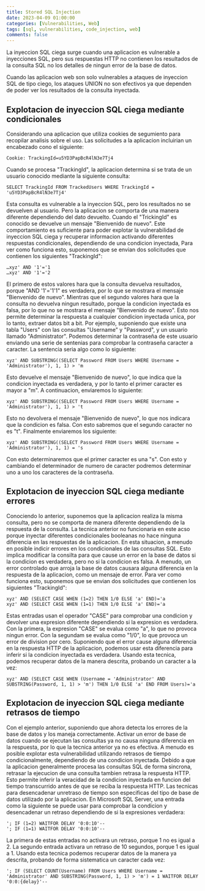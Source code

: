 ```yaml
---
title: Stored SQL Injection
date: 2023-04-09 01:00:00
categories: [Vulnerabilities, Web]
tags: [sql, vulnerabilities, code_injection, web]
comments: false
---
```


La inyeccion SQL ciega surge cuando una aplicacion es vulnerable a inyecciones SQL, pero sus respuestas HTTP no contienen los resultados de la consulta SQL no los detalles de ningun error de la base de datos.

Cuando las aplicacion web son solo vulnerables a ataques de inyeccion SQL de tipo ciego, los ataques UNION no son efectivos ya que dependen de poder ver los resultados de la consulta inyectada.

## Explotacion de inyeccion SQL ciega mediante condicionales
Considerando una aplicacion que utiliza cookies de segumiento para recopilar analisis sobre el uso. Las solicitudes a la aplicacion incluirian un encabezado cono el siguiente:
```
Cookie: TrackingId=u5YD3PapBcR4lN3e7Tj4
```
Cuando se procesa "TrackingId", la aplicacion determina si se trata de un usuario conocido mediante la siguiente consulta:
```
SELECT TrackingId FROM TrackedUsers WHERE TrackingId = 'u5YD3PapBcR4lN3e7Tj4'
```
Esta consulta es vulnerable a la inyeccion SQL, pero los resultados no se devuelven al usuario. Pero la aplicacion se comporta de una manera diferente dependiendo del dato devuelto. Cuando el "TrickingId" es conocido se devuelve un mensaje "Bienvenido de nuevo".
Este comportamiento es suficiente para poder explotar la vulnerabilidad de inyeccion SQL ciega y recuperar informacion activando diferentes respuestas condicionales, dependiendo de una condicion inyectada, Para ver como funciona esto, suponemos que se envian dos solicitudes que contienen los siguientes "TrackingId":
```
…xyz' AND '1'='1
…xyz' AND '1'='2
```
El primero de estos valores hara que la consulta devuelva resultados, porque "AND '1'='1'1" es verdadera, por lo que se mostrara el mensaje "Bienvenido de nuevo". Mientras que el segundo valores hara que la consulta no devuelva ningun resultado, porque la condicion inyectada es falsa, por lo que no se mostrara el mensaje "Bienvenido de nuevo". Esto nos permite determinar la respuesta a cualquier condicion inyectada unica, por lo tanto, extraer datos bit a bit.
Por ejemplo, suponiendo que existe una tabla "Users" con las consultas "Username" y "Password", y un usuario llamado "Administrator". Podemos determinar la contraseña de este usuario enviando una serie de sentenias para comprobar la contraseña caracter a caracter. La sentencia seria algo como lo siguiente:
```
xyz' AND SUBSTRING((SELECT Password FROM Users WHERE Username = 'Administrator'), 1, 1) > 'm
```
Esto devuelve el mensaje "Bienvenido de nuevo", lo que indica que la condicion inyectada es verdadera, y por lo tanto el primer caracter es mayor a "m".
A continuacion, enviaremos lo siguiente:
```
xyz' AND SUBSTRING((SELECT Password FROM Users WHERE Username = 'Administrator'), 1, 1) > 't
```
Esto no devolvera el mensaje "Bienvenido de nuevo", lo que nos indicara que la condicion es falsa. Con esto sabremos que el segundo caracter no es "t".
Finalmente enviaremos los siguiente:
```
xyz' AND SUBSTRING((SELECT Password FROM Users WHERE Username = 'Administrator'), 1, 1) = 's
```
Con esto determinaremos que el primer caracter es una "s".
Con esto y cambiando el determinador de numero de caracter podremos determinar uno a uno los caracteres de la contraseña.

## Explotacion de inyeccion SQL ciega mediante errores
Conociendo lo anterior, suponemos que la aplicacion realiza la misma consulta, pero no se comporta de manera diferente dependiendo de la respuesta de la consulta. La tecnica anterior no funcionaria en este acso porque inyectar diferentes condicionales booleanas no hace ninguna diferencia en las respuestas de la aplicacion.
En esta situacion, a menudo en posible indicir errores en los condicionales de las consultas SQL. Esto implica modificar la consilta para que cause un error en la base de datos si la condicion es verdadera, pero no si la condicion es falsa. A menudo, un error controlado que arroja la base de datos causara alguna diferencia en la respuesta de la aplicacion, como un mensaje de error.
Para ver como funciona esto, suponemos que se envian dos solicitudes que contienen los siguientes "TrackingId":
```
xyz' AND (SELECT CASE WHEN (1=2) THEN 1/0 ELSE 'a' END)='a
xyz' AND (SELECT CASE WHEN (1=1) THEN 1/0 ELSE 'a' END)='a
```
Estas entradas usan el operador "CASE" para comprobar una condicion y devolver una expresion diferente dependiendo si la expresion es verdadera. Con la primera, la expresion "CASE" se evalua como "a", lo que no provoca ningun error. Con la segundam se evalua como "1/0", lo que provoca un error de division por cero. Suponiendo que el error cause alguna diferencia en la respuesta HTTP de la aplicacion, podemos usar esta diferencia para inferir si la condicion inyectada es verdadera.
Usando esta tecnica, podemos recuperar datos de la manera descrita, probando un caracter a la vez:
```
xyz' AND (SELECT CASE WHEN (Username = 'Administrator' AND SUBSTRING(Password, 1, 1) > 'm') THEN 1/0 ELSE 'a' END FROM Users)='a
```

## Explotacion de inyeccion SQL ciega mediante retrasos de tiempo
Con el ejemplo anterior, suponiendo que ahora detecta los errores de la base de datos y los maneja correctamente. Activar un error de base de datos cuando se ejecutan las consultas ya no causa ninguna diferencia en la respuesta, por lo que la tecnica anterior ya no es efectiva.
A menudo es posible explotar esta vulnerabilidad utilizando retrasos de tiempo condicionalmente, dependiendo de una condicion inyectada. Debido a que la aplicacion generalmente procesa las consultas SQL de forma sincrona, retrasar la ejecucion de una consulta tambien retrasa la respuesta HTTP. Esto permite inferir la veracidad de la condicion inyectada en funcion del tiempo transcurrido antes de que se reciba la respuesta HTTP.
Las tecnicas para desencadenar unretraso de tiempo son especificas del tipo de base de datos utilizado por la aplicacion. En Microsoft SQL Server, una entrada como la siguiente se puede usar para comprobar la condicion y desencadenar un retraso dependiendo de si la expresiones verdadera:
```
'; IF (1=2) WAITFOR DELAY '0:0:10'--
'; IF (1=1) WAITFOR DELAY '0:0:10'--
```
La primera de estas entradas no activara un retraso, porque 1 no es igual a 2. La segundo entrada activara un retraso de 10 segundos, porque 1 es igual a 1.
Usando esta tecnica podemos recuperar datos de la manera ya descrita, probando de forma sistematica un caracter cada vez:
```
'; IF (SELECT COUNT(Username) FROM Users WHERE Username = 'Administrator' AND SUBSTRING(Password, 1, 1) > 'm') = 1 WAITFOR DELAY '0:0:{delay}'--
```
